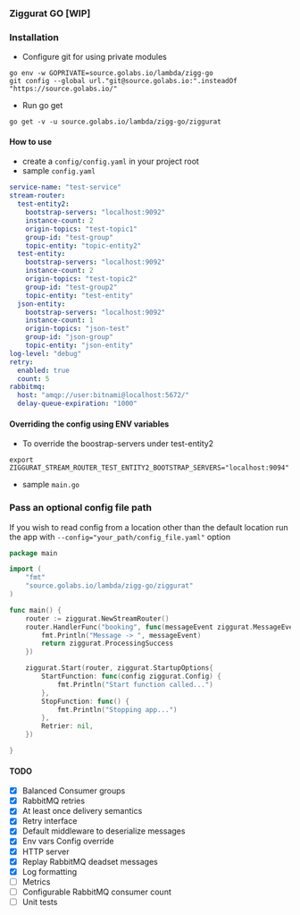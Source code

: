 ### Ziggurat GO [WIP]

### Installation
- Configure git for using private modules
```shell script
go env -w GOPRIVATE=source.golabs.io/lambda/zigg-go
git config --global url."git@source.golabs.io:".insteadOf "https://source.golabs.io/"
```
- Run go get
```shell script
go get -v -u source.golabs.io/lambda/zigg-go/ziggurat                                                                                                                                                          
```

#### How to use
- create a `config/config.yaml` in your project root
- sample `config.yaml`
```yaml
service-name: "test-service"
stream-router:
  test-entity2:
    bootstrap-servers: "localhost:9092"
    instance-count: 2
    origin-topics: "test-topic1"
    group-id: "test-group"
    topic-entity: "topic-entity2"
  test-entity:
    bootstrap-servers: "localhost:9092"
    instance-count: 2
    origin-topics: "test-topic2"
    group-id: "test-group2"
    topic-entity: "test-entity"
  json-entity:
    bootstrap-servers: "localhost:9092"
    instance-count: 1
    origin-topics: "json-test"
    group-id: "json-group"
    topic-entity: "json-entity"
log-level: "debug"
retry:
  enabled: true
  count: 5
rabbitmq:
  host: "amqp://user:bitnami@localhost:5672/"
  delay-queue-expiration: "1000"
```
#### Overriding the config using ENV variables
- To override the boostrap-servers under test-entity2
```shell script
export ZIGGURAT_STREAM_ROUTER_TEST_ENTITY2_BOOTSTRAP_SERVERS="localhost:9094"
```


- sample `main.go`
### Pass an optional config file path
If you wish to read config from a location other than the default location run the app with `--config="your_path/config_file.yaml"` option

```go
package main

import (
	"fmt"
	"source.golabs.io/lambda/zigg-go/ziggurat"
)

func main() {
	router := ziggurat.NewStreamRouter()
	router.HandlerFunc("booking", func(messageEvent ziggurat.MessageEvent) ziggurat.ProcessStatus {
		fmt.Println("Message -> ", messageEvent)
		return ziggurat.ProcessingSuccess
	})

	ziggurat.Start(router, ziggurat.StartupOptions{
		StartFunction: func(config ziggurat.Config) {
			fmt.Println("Start function called...")
		},
		StopFunction: func() {
			fmt.Println("Stopping app...")
		},
		Retrier: nil,
	})

}
```
 


#### TODO
- [x] Balanced Consumer groups
- [x] RabbitMQ retries
- [x] At least once delivery semantics
- [x] Retry interface
- [x] Default middleware to deserialize messages
- [x] Env vars Config override
- [x] HTTP server
- [x] Replay RabbitMQ deadset messages
- [x] Log formatting
- [ ] Metrics
- [ ] Configurable RabbitMQ consumer count
- [ ] Unit tests
